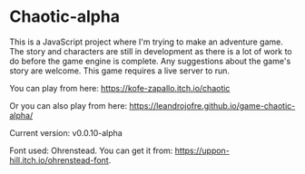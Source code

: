 # Chaotic-alpha

This is a JavaScript project where I'm trying to make an adventure game. The story and characters are still in development as there is a lot of work to do before the game engine is complete.  Any suggestions about the game's story are welcome.
This game requires a live server to run.

You can play from here:
https://kofe-zapallo.itch.io/chaotic

Or you can also play from here:
https://leandrojofre.github.io/game-chaotic-alpha/

Current version: v0.0.10-alpha

Font used: Ohrenstead.
You can get it from: https://uppon-hill.itch.io/ohrenstead-font.
